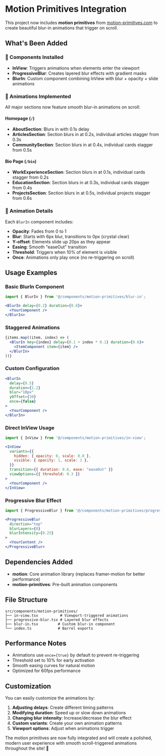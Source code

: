 # Motion Primitives Integration

This project now includes **motion primitives** from [motion-primitives.com](https://motion-primitives.com) to create beautiful blur-in animations that trigger on scroll.

## What's Been Added

### 🎨 Components Installed
- **InView**: Triggers animations when elements enter the viewport
- **ProgressiveBlur**: Creates layered blur effects with gradient masks
- **BlurIn**: Custom component combining InView with blur + opacity + slide animations

### 🚀 Animations Implemented

All major sections now feature smooth blur-in animations on scroll:

#### Homepage (`/`)
- **AboutSection**: Blurs in with 0.1s delay
- **ArticlesSection**: Section blurs in at 0.2s, individual articles stagger from 0.3s
- **CommunitySection**: Section blurs in at 0.4s, individual cards stagger from 0.5s

#### Bio Page (`/bio`)
- **WorkExperienceSection**: Section blurs in at 0.1s, individual cards stagger from 0.2s
- **EducationSection**: Section blurs in at 0.3s, individual cards stagger from 0.4s
- **ProjectsSection**: Section blurs in at 0.5s, individual projects stagger from 0.6s

### 🎯 Animation Details

Each `BlurIn` component includes:
- **Opacity**: Fades from 0 to 1
- **Blur**: Starts with 6px blur, transitions to 0px (crystal clear)
- **Y-offset**: Elements slide up 20px as they appear
- **Easing**: Smooth "easeOut" transition
- **Threshold**: Triggers when 10% of element is visible
- **Once**: Animations only play once (no re-triggering on scroll)

## Usage Examples

### Basic BlurIn Component
```jsx
import { BlurIn } from '@/components/motion-primitives/blur-in';

<BlurIn delay={0.2} duration={0.8}>
  <YourComponent />
</BlurIn>
```

### Staggered Animations
```jsx
{items.map((item, index) => (
  <BlurIn key={index} delay={0.1 + index * 0.1} duration={0.6}>
    <ItemComponent item={item} />
  </BlurIn>
))}
```

### Custom Configuration
```jsx
<BlurIn 
  delay={0.5}
  duration={1.2}
  blur="10px"
  yOffset={30}
  once={false}
>
  <YourComponent />
</BlurIn>
```

### Direct InView Usage
```jsx
import { InView } from '@/components/motion-primitives/in-view';

<InView
  variants={{
    hidden: { opacity: 0, scale: 0.8 },
    visible: { opacity: 1, scale: 1 },
  }}
  transition={{ duration: 0.6, ease: "easeOut" }}
  viewOptions={{ threshold: 0.3 }}
>
  <YourComponent />
</InView>
```

### Progressive Blur Effect
```jsx
import { ProgressiveBlur } from '@/components/motion-primitives/progressive-blur';

<ProgressiveBlur 
  direction="top" 
  blurLayers={8} 
  blurIntensity={0.25}
>
  <YourContent />
</ProgressiveBlur>
```

## Dependencies Added

- **motion**: Core animation library (replaces framer-motion for better performance)
- **motion-primitives**: Pre-built animation components

## File Structure

```
src/components/motion-primitives/
├── in-view.tsx          # Viewport-triggered animations
├── progressive-blur.tsx # Layered blur effects
├── blur-in.tsx         # Custom blur-in component
└── index.ts            # Barrel exports
```

## Performance Notes

- Animations use `once={true}` by default to prevent re-triggering
- Threshold set to 10% for early activation
- Smooth easing curves for natural motion
- Optimized for 60fps performance

## Customization

You can easily customize the animations by:

1. **Adjusting delays**: Create different timing patterns
2. **Modifying duration**: Speed up or slow down animations  
3. **Changing blur intensity**: Increase/decrease the blur effect
4. **Custom variants**: Create your own animation patterns
5. **Viewport options**: Adjust when animations trigger

The motion primitives are now fully integrated and will create a polished, modern user experience with smooth scroll-triggered animations throughout the site! 🎉